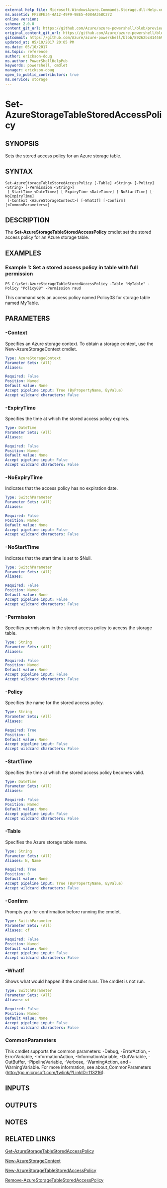 ```yaml
---
external help file: Microsoft.WindowsAzure.Commands.Storage.dll-Help.xml
ms.assetid: FF2BFE34-4A12-49F9-9BE5-4084A36BC272
online version:
schema: 2.0.0
content_git_url: https://github.com/Azure/azure-powershell/blob/preview/src/Storage/Commands.Storage/help/Set-AzureStorageTableStoredAccessPolicy.md
original_content_git_url: https://github.com/Azure/azure-powershell/blob/preview/src/Storage/Commands.Storage/help/Set-AzureStorageTableStoredAccessPolicy.md
gitcommit: https://github.com/Azure/azure-powershell/blob/89262bc4144696c69376c3fb654c881de55b6450
updated_at: 05/10/2017 20:05 PM
ms.date: 05/10/2017
ms.topic: reference
author: erickson-doug
ms.author: PowerShellHelpPub
keywords: powershell, cmdlet
manager: erickson-doug
open_to_public_contributors: true
ms.service: storage
---
```


# Set-AzureStorageTableStoredAccessPolicy

## SYNOPSIS
Sets the stored access policy for an Azure storage table.

## SYNTAX

```
Set-AzureStorageTableStoredAccessPolicy [-Table] <String> [-Policy] <String> [-Permission <String>]
 [-StartTime <DateTime>] [-ExpiryTime <DateTime>] [-NoStartTime] [-NoExpiryTime]
 [-Context <AzureStorageContext>] [-WhatIf] [-Confirm] [<CommonParameters>]
```

## DESCRIPTION
The **Set-AzureStorageTableStoredAccessPolicy** cmdlet set the stored access policy for an Azure storage table.

## EXAMPLES

### Example 1: Set a stored access policy in table with full permission
```
PS C:\>Set-AzureStorageTableStoredAccessPolicy -Table "MyTable" -Policy "Policy08" -Permission raud
```

This command sets an access policy named Policy08 for storage table named MyTable.

## PARAMETERS

### -Context
Specifies an Azure storage context.
To obtain a storage context, use the New-AzureStorageContext cmdlet.

```yaml
Type: AzureStorageContext
Parameter Sets: (All)
Aliases: 

Required: False
Position: Named
Default value: None
Accept pipeline input: True (ByPropertyName, ByValue)
Accept wildcard characters: False
```

### -ExpiryTime
Specifies the time at which the stored access policy expires.

```yaml
Type: DateTime
Parameter Sets: (All)
Aliases: 

Required: False
Position: Named
Default value: None
Accept pipeline input: False
Accept wildcard characters: False
```

### -NoExpiryTime
Indicates that the access policy has no expiration date.

```yaml
Type: SwitchParameter
Parameter Sets: (All)
Aliases: 

Required: False
Position: Named
Default value: None
Accept pipeline input: False
Accept wildcard characters: False
```

### -NoStartTime
Indicates that the start time is set to $Null.

```yaml
Type: SwitchParameter
Parameter Sets: (All)
Aliases: 

Required: False
Position: Named
Default value: None
Accept pipeline input: False
Accept wildcard characters: False
```

### -Permission
Specifies permissions in the stored access policy to access the storage table.

```yaml
Type: String
Parameter Sets: (All)
Aliases: 

Required: False
Position: Named
Default value: None
Accept pipeline input: False
Accept wildcard characters: False
```

### -Policy
Specifies the name for the stored access policy.

```yaml
Type: String
Parameter Sets: (All)
Aliases: 

Required: True
Position: 1
Default value: None
Accept pipeline input: False
Accept wildcard characters: False
```

### -StartTime
Specifies the time at which the stored access policy becomes valid.

```yaml
Type: DateTime
Parameter Sets: (All)
Aliases: 

Required: False
Position: Named
Default value: None
Accept pipeline input: False
Accept wildcard characters: False
```

### -Table
Specifies the Azure storage table name.

```yaml
Type: String
Parameter Sets: (All)
Aliases: N, Name

Required: True
Position: 0
Default value: None
Accept pipeline input: True (ByPropertyName, ByValue)
Accept wildcard characters: False
```

### -Confirm
Prompts you for confirmation before running the cmdlet.

```yaml
Type: SwitchParameter
Parameter Sets: (All)
Aliases: cf

Required: False
Position: Named
Default value: None
Accept pipeline input: False
Accept wildcard characters: False
```

### -WhatIf
Shows what would happen if the cmdlet runs. The cmdlet is not run.

```yaml
Type: SwitchParameter
Parameter Sets: (All)
Aliases: wi

Required: False
Position: Named
Default value: None
Accept pipeline input: False
Accept wildcard characters: False
```

### CommonParameters
This cmdlet supports the common parameters: -Debug, -ErrorAction, -ErrorVariable, -InformationAction, -InformationVariable, -OutVariable, -OutBuffer, -PipelineVariable, -Verbose, -WarningAction, and -WarningVariable. For more information, see about_CommonParameters (http://go.microsoft.com/fwlink/?LinkID=113216).

## INPUTS

## OUTPUTS

## NOTES

## RELATED LINKS

[Get-AzureStorageTableStoredAccessPolicy](./Get-AzureStorageTableStoredAccessPolicy.md)

[New-AzureStorageContext](./New-AzureStorageContext.md)

[New-AzureStorageTableStoredAccessPolicy](./New-AzureStorageTableStoredAccessPolicy.md)

[Remove-AzureStorageTableStoredAccessPolicy](./Remove-AzureStorageTableStoredAccessPolicy.md)
